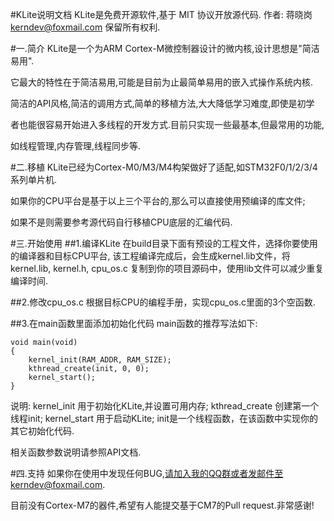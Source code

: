 #KLite说明文档
KLite是免费开源软件,基于 MIT 协议开放源代码.
作者: 蒋晓岗<kerndev@foxmail.com> 保留所有权利.

#一.简介
KLite是一个为ARM Cortex-M微控制器设计的微内核,设计思想是"简洁易用".

它最大的特性在于简洁易用,可能是目前为止最简单易用的嵌入式操作系统内核.

简洁的API风格,简洁的调用方式,简单的移植方法,大大降低学习难度,即使是初学

者也能很容易开始进入多线程的开发方式.目前只实现一些最基本,但最常用的功能,

如线程管理,内存管理,线程同步等.

#二.移植
KLite已经为Cortex-M0/M3/M4构架做好了适配,如STM32F0/1/2/3/4系列单片机.

如果你的CPU平台是基于以上三个平台的,那么可以直接使用预编译的库文件;

如果不是则需要参考源代码自行移植CPU底层的汇编代码.


#三.开始使用
##1.编译KLite
	在build目录下面有预设的工程文件，选择你要使用的编译器和目标CPU平台,
该工程编译完成后，会生成kernel.lib文件，将kernel.lib, kernel.h, cpu_os.c
复制到你的项目源码中，使用lib文件可以减少重复编译时间.

##2.修改cpu_os.c
	根据目标CPU的编程手册，实现cpu_os.c里面的3个空函数.

##3.在main函数里面添加初始化代码
	main函数的推荐写法如下:
```
void main(void)
{
	kernel_init(RAM_ADDR, RAM_SIZE);
	kthread_create(init, 0, 0);
	kernel_start();
}
```
说明:
kernel_init 用于初始化KLite,并设置可用内存;
kthread_create 创建第一个线程init;
kernel_start 用于启动KLite;
init是一个线程函数，在该函数中实现你的其它初始化代码.

相关函数参数说明请参照API文档.

#四.支持
如果你在使用中发现任何BUG,请加入我的QQ群或者发邮件至kerndev@foxmail.com.

目前没有Cortex-M7的器件,希望有人能提交基于CM7的Pull request.非常感谢!

